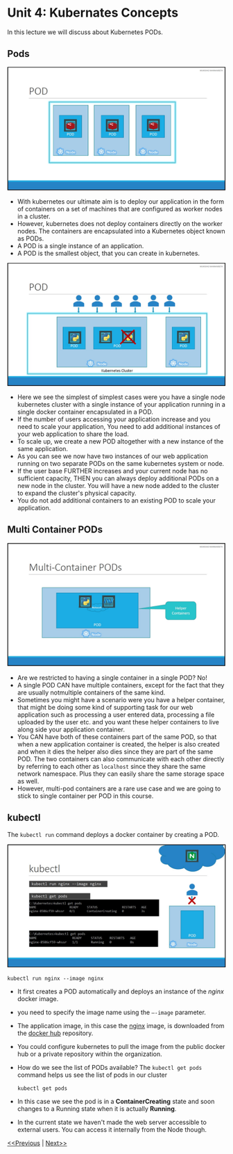 # Unit 4: Kubernates Concepts
In this lecture we will discuss about Kubernetes PODs.

## Pods
![Pods](./images/pods-1.jpg)
* With kubernetes our ultimate aim is to deploy our application in the form of containers on a set of machines that are configured as worker nodes in a cluster.
* However, kubernetes does not deploy containers directly on the worker nodes. The containers are encapsulated into a Kubernetes object known as PODs.
* A POD is a single instance of an application. 
* A POD is the smallest object, that you can create in kubernetes.

![Pods](./images/pods-2.jpg)
* Here we see the simplest of simplest cases were you have a single node kubernetes cluster with a single instance of your application running in a single docker container encapsulated in a POD.
* If the number of users accessing your application increase and you need to scale your application, You need to add additional instances of your web application to share the load.
* To scale up, we create a new POD altogether with a new instance of the same application. 
* As you can see we now have two instances of our web application running on two separate PODs on the same kubernetes system or node.
* If the user base FURTHER increases and your current node has no sufficient capacity, THEN you can always deploy additional PODs on a new node in the cluster. You will have a new node added to the cluster to expand the cluster's physical capacity.
* You do not add additional containers to an existing POD to scale your application.


## Multi Container PODs
![Multi Container PODs](./images/multi-container-pods.jpg)
* Are we restricted to having a single container in a single POD? No! 
* A single POD CAN have multiple containers, except for the fact that they are usually notmultiple containers of the same kind.
* Sometimes you might have a scenario were you have a helper container, that might be doing some kind of supporting task for our web application such as processing a user entered data, processing a file uploaded by the user etc. and you want these helper containers to live along side your application container. 
* You CAN have both of these containers part of the same POD, so that when a new application container is created, the helper is also created and when it dies the helper also dies since they are part of the same POD.
The two containers can also communicate with each other directly by referring to each other as `localhost` since they share the same network namespace. Plus they can easily share the same storage space as well.
* However, multi-pod containers are a rare use case and we are going to stick to single container per POD in this course.

## kubectl
The `kubectl run` command deploys a docker container by creating a POD.

![kubectl](./images/kubectl.jpg)

```console
kubectl run nginx --image nginx
```

* It first creates a POD automatically and deploys an instance of the _nginx_ docker image.
* you need to specify the image name using the `–-image` parameter.
* The application image, in this case the [nginx](https://hub.docker.com/_/nginx) image, is downloaded from the [docker hub](https://hub.docker.com/) repository.
* You could configure kubernetes to pull the image from the public docker hub or a private repository within the organization.

* How do we see the list of PODs available? The `kubectl get pods` command helps us see the list of pods in our cluster

    ```console
    kubectl get pods
    ```

* In this case we see the pod is in a **ContainerCreating** state and soon changes to a Running state when it is actually **Running**.
* In the current state we haven't made the web server accessible to external users. You can access it internally from the Node though.

[<<Previous](../unit03-setup-k8/README.md) | [Next>>]()